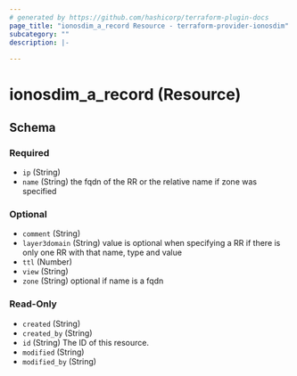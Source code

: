 ```yaml
---
# generated by https://github.com/hashicorp/terraform-plugin-docs
page_title: "ionosdim_a_record Resource - terraform-provider-ionosdim"
subcategory: ""
description: |-
  
---
```


# ionosdim_a_record (Resource)





<!-- schema generated by tfplugindocs -->
## Schema

### Required

- `ip` (String)
- `name` (String) the fqdn of the RR or the relative name if zone was specified

### Optional

- `comment` (String)
- `layer3domain` (String) value is optional when specifying a RR if there is only one RR with that name, type and value
- `ttl` (Number)
- `view` (String)
- `zone` (String) optional if name is a fqdn

### Read-Only

- `created` (String)
- `created_by` (String)
- `id` (String) The ID of this resource.
- `modified` (String)
- `modified_by` (String)
